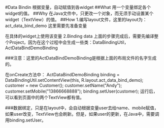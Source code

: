 #Data Bindin
根据变量，自动赋值到各widget
##What
用一个变量绑定各个widget的值。
##Why
在Java文件中，只更改一个对象，而无须手动设置某个widget（TextView）的值。
##How
1.编写layout文件，这里的layout为：act_data_bind_demo
  这里需要先准备变量
    <data>
        <variable
            name="user"
            type="com.andy.infrastructure.bean.Customer" />
    </data>

  在具体的widget上使用该变量
	<TextView
            android:layout_width="match_parent"
            android:layout_height="wrap_content"
            android:text="@{user.name}"/>
2.Binding data
上面的步骤完成后，需要先编译整个Project，因为在这个过程中会生成一些类：DataBindingUtil，ActDataBindDemoBinding

###注意：这里的ActDataBindDemoBinding是根据上面的布局文件的名字生成的。

在onCreate方法中：
	ActDataBindDemoBinding binding = DataBindingUtil.setContentView(this, R.layout.act_data_bind_demo);
	customer = new Customer();
	customer.setName("Andy");
	customer.setMobile("13866668888");
	binding.setUser(customer);
运行后，可以看到页面中的两个TextView都有值。

###数据绑定，只是在layout中，会自动根据变量user去给name、mobile赋值，如果user改变，TextView也会刷新。但是，如果user的更新，在Java中，需要调用binding.setUser。